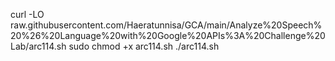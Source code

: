 curl -LO raw.githubusercontent.com/Haeratunnisa/GCA/main/Analyze%20Speech%20%26%20Language%20with%20Google%20APIs%3A%20Challenge%20Lab/arc114.sh 
sudo chmod +x arc114.sh
./arc114.sh
